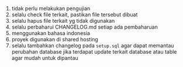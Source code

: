 1. tidak perlu melakukan pengujian
2. selalu check file terkait, pastikan file tersebut dibuat
3. selalu hapus file terkait yg tidak digunakan
4. selalu perbaharui CHANGELOG.md setiap ada pembaharuan
5. menggunakan bahasa indonesia
6. proyek digunakan di shared hosting
7. selalu tambahkan changelog pada `setup.sql` agar dapat memantau perubahan database jika terdapat update terkait database atau table agar mudah untuk dipantau
   

